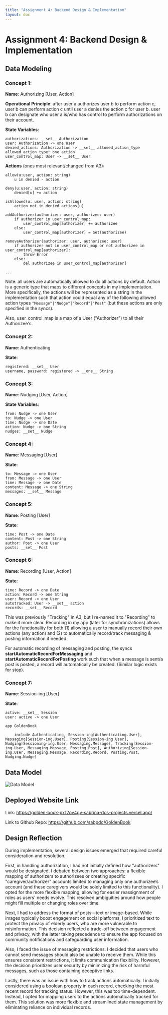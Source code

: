 ```yaml
---
title: "Assignment 4: Backend Design & Implementation"
layout: doc
---
```


# Assignment 4: Backend Design & Implementation

## Data Modeling

### Concept 1:

__Name__: Authorizing \[User, Action]

__Operational Principle__:
    after user a authorizes user b
    to perform action c,
    user b can perform action c
    until user a denies the action c for user b.
    user b can designate who user a is/who has control
    to perform authorizations on their account.

__State Variables__: 

    authorizations: __set__ Authorization
    user: Authorization -> one User
    denied_actions: Authorization -> __set__ allowed_action_type
    allowed_action_type: one action
    user_control_map: User -> __set__ User 

__Actions__ (ones most relevant/changed from A3):

    allow(u:user, action: string)
        u in denied - action

    deny(u:user, action: string)
        denied[u] += action
    
    isAllowed(u: user, action: string)
        action not in denied_actions[u]
    
    addAuthorizer(authorizer: user, authorizee: user)
        if authorizer in user_control_map:
            user_control_map[authorizer] += authorizee
        else:
            user_control_map[authorizer] = Set(authorizee)
        
    removeAuthorizer(authorizer: user, authorizee: user)
        if authorizer not in user_control_map or not authorizee in user_control_map[authorizer]:
            throw Error
        else:
            del authorizee in user_control_map[authorizer]
    
    ... 

Note: all users are automatically allowed to do all actions by default.
Action is a generic type that maps to different concepts in my implementation. More specifically, 
the actions will be represented as a string in the implementation such that action could equal any of the following allowed action types
```"Message"|"Nudge"|"Record"|"Post"``` (but these actions are only specified in the syncs).

Also, user_control_map is a map of a User ("Authorizer") to all their Authorizee's.

### Concept 2: 

__Name__: Authenticating

__State__:

    registered: __set__ User
    username, password: registered -> __one__ String


### Concept 3:
__Name__: Nudging \[User, Action]

__State Variables__: 

    from: Nudge -> one User
    to: Nudge -> one User
    time: Nudge -> one Date
    action: Nudge -> one String
    nudges: __set__ Nudge


### Concept 4:

__Name__: Messaging \[User]

__State__:

    to: Message -> one User
    from: Message -> one User
    time: Message -> one Date
    content: Message -> one String
    messages: __set__ Message


### Concept 5:

__Name__: Posting \[User]

__State__:

    time: Post -> one Date
    content: Post -> one String
    author: Post -> one User
    posts: __set__ Post

### Concept 6: 

__Name__: Recording \[User, Action]

__State__:
    
    time: Record -> one Date
    action: Record -> one String
    user: Record -> one User
    autotracked: User -> __set__ action
    records: __set__ Record

This was previously "Tracking" in A3, but I re-named it to "Recording" to make it more clear. Recording in my app (later for synchronizations) allows for the functionality 
for both (1) allowing a user to manually record their own actions (any action) and (2) to automatically record/track messaging & posting information if needed.

For automatic recording of messaging and posting, the syncs __startAutomaticRecordForMessaging__ and __startAutomaticRecordForPosting__
work such that when a message is sent/a post is posted, a record will automatically be created. (Similar logic exists for stop).

### Concept 7: 

__Name__: Session-ing \[User]

__State__:

    active: __set__ Session
    user: active -> one User



```
app GoldenBook
    
    include Authenticating, Session-ing[Authenticating.User], Messaging[Session-ing.User], Posting[Session-ing.User], Nudging[Sessioning-ing.User, Messaging.Message], Tracking[Session-ing.User, Messaging.Message, Posting.Post], Authorizing[Session-ing.User, Messaging.Message, Recording.Record, Posting.Post, Nudging.Nudge]
```

## Data Model 
![Data Model](/assets/images/Assignments/DataModel.png)

## Deployed Website Link

Link: https://golden-book-px12ov4gv-sabrina-dos-projects.vercel.app/

Link to Github Repo: https://github.com/sabpdo/GoldenBook

## Design Reflection
During implementation, several design issues emerged that required careful consideration and resolution.

First, in handling authorization, I had not initially defined how "authorizers" would be designated. I debated between two approaches: a flexible mapping of authorizers to authorizees or creating specific "caregiver/authorizer" accounts limited to managing only one authorizee’s account (and these caregivers would be solely limited to this functionality). I opted for the more flexible mapping, allowing for easier reassignment of roles as users' needs evolve. This resolved ambiguities around how people might fill multiple or changing roles over time.

Next, I had to address the format of posts—text or image-based. While images typically boost engagement on social platforms, I prioritized text to protect the privacy of elderly users, who are more vulnerable to misinformation. This decision reflected a trade-off between engagement and privacy, with the latter taking precedence to ensure the app focused on community notifications and safeguarding user information.

Also, I faced the issue of messaging restrictions. I decided that users who cannot send messages should also be unable to receive them. While this ensures consistent restrictions, it limits communication flexibility. However, the decision prioritizes user security by minimizing the risk of harmful messages, such as those containing deceptive links.

Lastly, there was an issue with how to track actions automatically. I initially considered using a boolean property in each record, checking the most recent record for tracking status. However, this was too time-dependent. Instead, I opted for mapping users to the actions automatically tracked for them. This solution was more flexible and streamlined state management by eliminating reliance on individual records.